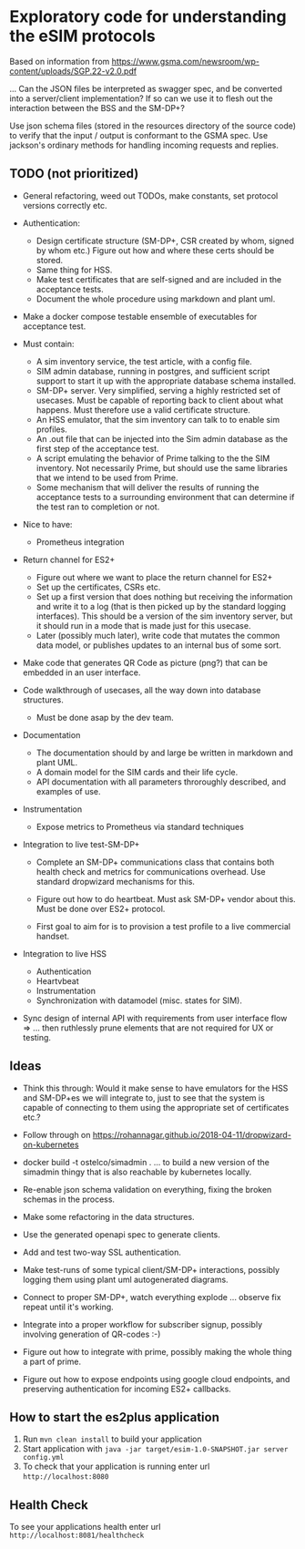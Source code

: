 # Exploratory code for understanding the eSIM protocols

Based on information from
https://www.gsma.com/newsroom/wp-content/uploads/SGP.22-v2.0.pdf

... Can the JSON files be interpreted as swagger spec, and be
converted into a server/client implementation?  If so can we use it to
flesh out the interaction between the BSS and the SM-DP+?

Use json schema files (stored in the resources directory of the
source code) to verify that the input / output is conformant to the
GSMA spec.  Use jackson's ordinary methods for handling incoming
requests and replies.

TODO (not prioritized)
---

* General refactoring, weed out TODOs, make constants, set protocol versions
  correctly etc.

* Authentication:
   * Design certificate structure (SM-DP+, CSR  created by whom, signed by whom
     etc.)   Figure out how and where these certs should be stored.
   * Same thing for HSS.
   * Make test certificates that are self-signed and are included in the
     acceptance tests.
   * Document the whole procedure using markdown and plant uml.

* Make a docker compose testable ensemble of executables for acceptance test. 

 *  Must contain:

    * A sim inventory service, the test article, with a config file.
    * SIM admin database, running in postgres, and sufficient script support to
      start it up with the appropriate database schema installed.
    * SM-DP+ server. Very simplified, serving
      a highly restricted set of usecases.   Must be capable of reporting
      back to client about what happens.   Must therefore use a valid
      certificate structure.
    * An HSS emulator, that the sim inventory can talk to to enable
      sim profiles.
    * An .out file that can be injected into the Sim admin database
      as the first step of the acceptance test.
    * A script emulating the behavior of Prime talking to the
      the SIM inventory.  Not necessarily Prime, but should use
      the same libraries that we intend to be used from Prime.
    * Some mechanism that will deliver the results of running the acceptance
      tests to a surrounding environment that can determine if the test
      ran to  completion or not.

 *  Nice to have:

    * Prometheus integration

* Return channel for ES2+

   * Figure out where we want to place the return channel for ES2+
   * Set up the certificates, CSRs etc.
   * Set up a first version that does nothing but receiving the information
     and write it to a log (that is then picked up by the standard
     logging interfaces).  This should be a version of the sim inventory server,
     but it should run in a mode that is made just for this usecase.
   * Later (possibly much later), write code that mutates the common
     data model, or publishes updates to an internal bus of some sort.


* Make code that generates QR Code as picture (png?) that can be embedded
  in an user interface.

* Code walkthrough of usecases, all the way down into database structures.
   * Must be done asap by the dev team.

* Documentation
  * The documentation should by and large be written in markdown and 
    plant UML.
  * A domain model for the SIM cards and their life cycle.
  * API documentation with all parameters throroughly described, and 
    examples of use.

* Instrumentation
  * Expose metrics to Prometheus via standard techniques

* Integration to live test-SM-DP+
  * Complete an SM-DP+ communications class that contains both health
    check and metrics for communications overhead. Use standard 
    dropwizard mechanisms for this.
  
  * Figure out how to do heartbeat. Must ask SM-DP+ vendor about this.  Must be 
    done over ES2+ protocol.

  * First goal to aim for is to provision a test profile to a live commercial
    handset.

* Integration to live HSS
  * Authentication
  * Heartvbeat
  * Instrumentation
  * Synchronization with datamodel (misc. states for SIM).
   

* Sync design of internal API with requirements from user interface flow
   => ... then ruthlessly prune elements that are not required for
   UX or testing.


Ideas
---

* Think this through: Would it make sense to have emulators for
  the HSS and SM-DP+es we will integrate to, just to see that the 
  system is capable of connecting to them using the appropriate
  set of certificates etc.?

* Follow through on https://rohannagar.github.io/2018-04-11/dropwizard-on-kubernetes

* docker build -t ostelco/simadmin . 
  ... to build a new version of the simadmin thingy that is
  also reachable by kubernetes locally.

* Re-enable json schema validation on  everything, fixing the broken 
  schemas in the process.

* Make some refactoring in the data structures. 

* Use the generated openapi spec to generate clients.

* Add  and test two-way SSL authentication.

* Make test-runs of some typical client/SM-DP+ interactions,
  possibly logging them using plant uml autogenerated
  diagrams.

* Connect to proper SM-DP+, watch everything explode
  ... observe fix repeat until it's working.

* Integrate into a proper workflow for subscriber signup,
  possibly involving generation of QR-codes :-)

* Figure out how to integrate with prime, possibly making the whole thing
  a part of prime.

* Figure out how to expose endpoints using google cloud endpoints, and
  preserving authentication for incoming ES2+ callbacks.



How to start the es2plus application
---

1. Run `mvn clean install` to build your application
1. Start application with `java -jar target/esim-1.0-SNAPSHOT.jar server config.yml`
1. To check that your application is running enter url `http://localhost:8080`

Health Check
---

To see your applications health enter url `http://localhost:8081/healthcheck`

